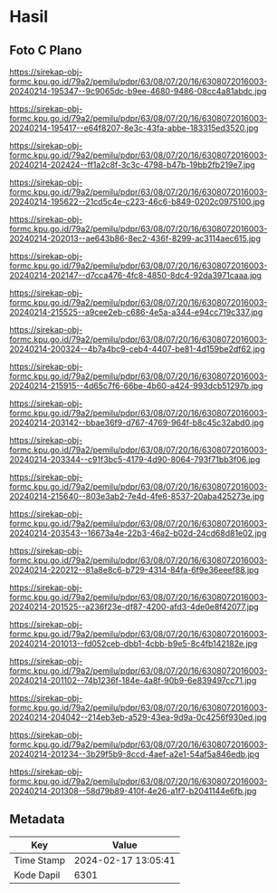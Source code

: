 # Hasil

## Foto C Plano

https://sirekap-obj-formc.kpu.go.id/79a2/pemilu/pdpr/63/08/07/20/16/6308072016003-20240214-195347--9c9065dc-b9ee-4680-9486-08cc4a81abdc.jpg

https://sirekap-obj-formc.kpu.go.id/79a2/pemilu/pdpr/63/08/07/20/16/6308072016003-20240214-195417--e64f8207-8e3c-43fa-abbe-183315ed3520.jpg

https://sirekap-obj-formc.kpu.go.id/79a2/pemilu/pdpr/63/08/07/20/16/6308072016003-20240214-202424--ff1a2c8f-3c3c-4798-b47b-19bb2fb219e7.jpg

https://sirekap-obj-formc.kpu.go.id/79a2/pemilu/pdpr/63/08/07/20/16/6308072016003-20240214-195622--21cd5c4e-c223-46c6-b849-0202c0975100.jpg

https://sirekap-obj-formc.kpu.go.id/79a2/pemilu/pdpr/63/08/07/20/16/6308072016003-20240214-202013--ae643b86-8ec2-436f-8299-ac3114aec615.jpg

https://sirekap-obj-formc.kpu.go.id/79a2/pemilu/pdpr/63/08/07/20/16/6308072016003-20240214-202147--d7cca476-4fc8-4850-8dc4-92da3971caaa.jpg

https://sirekap-obj-formc.kpu.go.id/79a2/pemilu/pdpr/63/08/07/20/16/6308072016003-20240214-215525--a9cee2eb-c686-4e5a-a344-e94cc719c337.jpg

https://sirekap-obj-formc.kpu.go.id/79a2/pemilu/pdpr/63/08/07/20/16/6308072016003-20240214-200324--4b7a4bc9-ceb4-4407-be81-4d159be2df62.jpg

https://sirekap-obj-formc.kpu.go.id/79a2/pemilu/pdpr/63/08/07/20/16/6308072016003-20240214-215915--4d65c7f6-66be-4b60-a424-993dcb51297b.jpg

https://sirekap-obj-formc.kpu.go.id/79a2/pemilu/pdpr/63/08/07/20/16/6308072016003-20240214-203142--bbae36f9-d767-4769-964f-b8c45c32abd0.jpg

https://sirekap-obj-formc.kpu.go.id/79a2/pemilu/pdpr/63/08/07/20/16/6308072016003-20240214-203344--c91f3bc5-4179-4d90-8064-793f71bb3f06.jpg

https://sirekap-obj-formc.kpu.go.id/79a2/pemilu/pdpr/63/08/07/20/16/6308072016003-20240214-215640--803e3ab2-7e4d-4fe6-8537-20aba425273e.jpg

https://sirekap-obj-formc.kpu.go.id/79a2/pemilu/pdpr/63/08/07/20/16/6308072016003-20240214-203543--16673a4e-22b3-46a2-b02d-24cd68d81e02.jpg

https://sirekap-obj-formc.kpu.go.id/79a2/pemilu/pdpr/63/08/07/20/16/6308072016003-20240214-220212--81a8e8c6-b729-4314-84fa-6f9e36eeef88.jpg

https://sirekap-obj-formc.kpu.go.id/79a2/pemilu/pdpr/63/08/07/20/16/6308072016003-20240214-201525--a236f23e-df87-4200-afd3-4de0e8f42077.jpg

https://sirekap-obj-formc.kpu.go.id/79a2/pemilu/pdpr/63/08/07/20/16/6308072016003-20240214-201013--fd052ceb-dbb1-4cbb-b9e5-8c4fb142182e.jpg

https://sirekap-obj-formc.kpu.go.id/79a2/pemilu/pdpr/63/08/07/20/16/6308072016003-20240214-201102--74b1236f-184e-4a8f-90b9-6e839497cc71.jpg

https://sirekap-obj-formc.kpu.go.id/79a2/pemilu/pdpr/63/08/07/20/16/6308072016003-20240214-204042--214eb3eb-a529-43ea-9d9a-0c4256f930ed.jpg

https://sirekap-obj-formc.kpu.go.id/79a2/pemilu/pdpr/63/08/07/20/16/6308072016003-20240214-201234--3b29f5b9-8ccd-4aef-a2e1-54af5a846edb.jpg

https://sirekap-obj-formc.kpu.go.id/79a2/pemilu/pdpr/63/08/07/20/16/6308072016003-20240214-201308--58d79b89-410f-4e26-a1f7-b2041144e6fb.jpg


## Metadata

| Key        | Value               |
| ---------- | ------------------- |
| Time Stamp | 2024-02-17 13:05:41 |
| Kode Dapil | 6301                |



